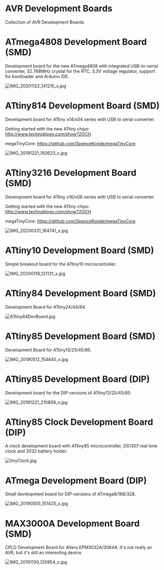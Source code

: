 # AVR Development Boards
Collection of AVR Development Boards

# ATmega4808 Development Board (SMD)
Development board for the new ATmega4808 with integrated USB-to-serial converter, 32.768MHz crystal for the RTC, 3.3V voltage regulator, support for bootloader and Arduino IDE.

![IMG_20201122_141215_x.jpg](https://image.easyeda.com/pullimage/bv7UeEqS38jVMSSA5YwmlywENO5LUWd5GpY35DGX.jpeg)

# ATtiny814 Development Board (SMD)
Development board for ATtiny x14/x04 series with USB to serial converter.

Getting started with the new ATtiny chips: http://www.technoblogy.com/show?2OCH

megaTinyCore: https://github.com/SpenceKonde/megaTinyCore

![IMG_20191221_192623_x.jpg](https://image.easyeda.com/pullimage/eMLt2WkMxSGxbHDbiItUHpYSA7RA7Lz7rFaOP3yF.jpeg)

# ATtiny3216 Development Board (SMD)
Development board for ATtiny x16/x06 series with USB to serial converter.

Getting started with the new ATtiny chips: http://www.technoblogy.com/show?2OCH

megaTinyCore: https://github.com/SpenceKonde/megaTinyCore

![IMG_20200331_164741_x.jpg](https://image.easyeda.com/pullimage/7tM9ioPeKiZ6gWvDBtPoJUbdGFymfoHjVxmAQx5u.jpeg)

# ATtiny10 Development Board (SMD)
Simple breakout board for the ATtiny10 microcontroller.

![IMG_20200119_121131_x.jpg](https://image.easyeda.com/pullimage/plzbaCf0izGM1QhwX9xXQdVOD9aSNMAV5c9psvol.jpeg)

# ATtiny84 Development Board (SMD)
Development Board for ATtiny24/44/84.

![ATtiny84DevBoard.jpg](https://image.easyeda.com/pullimage/dYhlA6RD8vgMbVSMyjiosSHWv3lCuxYitYxhFzLT.jpeg)

# ATtiny85 Development Board (SMD)
Development Board for ATtiny13/25/45/85.

![IMG_20190512_154845_x.jpg](https://image.easyeda.com/pullimage/0jDhIm20Hj4dxYzBMbcauT5W42L3Q068rihv3C6h.jpeg)

# ATtiny85 Development Board (DIP)
Development board for the DIP-versions of ATtiny13/25/45/85.

![IMG_20191221_210808_x.jpg](https://image.easyeda.com/pullimage/IMlJenH4G4vrMmIs7vTdgmTulBkd3qIiJ58iOt7u.jpeg)

# ATtiny85 Clock Development Board (DIP)
A clock development board with ATtiny85 microcontroller, DS1307 real time clock and 2032 battery holder.

![tinyClock.jpg](https://image.easyeda.com/pullimage/5TZPmomiZbJ1CLlnPErfvR5VKZUykLlwujFFiXkp.jpeg)

# ATmega Development Board (DIP)
Small development board for DIP-versions of ATmega8/168/328.

![IMG_20190505_151425_x.jpg](https://image.easyeda.com/pullimage/kPlVgVFMQgCVpiti7WnvrXzLxvJx2bXjzCaszrEC.jpeg)

# MAX3000A Development Board (SMD)
CPLD Development Board for Altera EPM3032A/3064A. It's not really an AVR, but it's still an interesting device.

![IMG_20191130_120954_x.jpg](https://image.easyeda.com/pullimage/ENvQy2Xlyw8XvDfcCaVzfJ8sYPETRPhXdT5e2VRd.jpeg)
